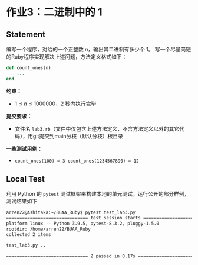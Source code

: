 # 作业3：二进制中的 1

## Statement

编写一个程序，对给的一个正整数 $n$，输出其二进制有多少个 $1$。
写一个尽量简短的Ruby程序实现解决上述问题，方法定义格式如下：

```ruby
def count_ones(n)
    ...
end
```

**约束：**

*   $1\leq n\leq 1000000$，$2$ 秒内执行完毕

**提交要求：**

*   文件名 `lab3.rb`（文件中仅包含上述方法定义，不含方法定义以外的其它代码），用git提交到main分枝（默认分枝）根目录

**一些测试用例：**

*   `count_ones(100) = 3
    count_ones(1234567890) = 12`



## Local Test

利用 Python 的 `pytest` 测试框架来构建本地的单元测试。运行公开的部分样例，测试结果如下

```bash
arren22@Ashitaka:~/BUAA_Ruby$ pytest test_lab3.py 
=============================== test session starts ===============================
platform linux -- Python 3.9.5, pytest-8.3.2, pluggy-1.5.0
rootdir: /home/arren22/BUAA_Ruby
collected 2 items                                                                                                                                                                   

test_lab3.py ..                                                                                                                                                               [100%]

=============================== 2 passed in 0.17s ===============================

```

